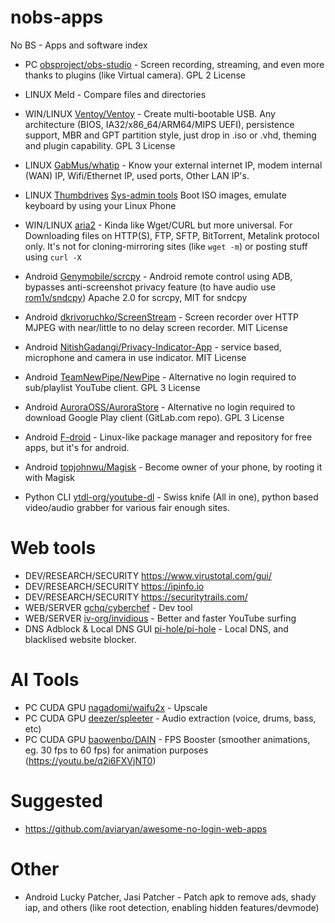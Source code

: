 # nobs-apps
No BS - Apps and software index

- PC [obsproject/obs-studio](https://github.com/obsproject/obs-studio) - Screen recording, streaming, and even more thanks to plugins (like Virtual camera). GPL 2 License
- LINUX Meld - Compare files and directories
- WIN/LINUX [Ventoy/Ventoy](https://github.com/ventoy/Ventoy) - Create multi-bootable USB. Any architecture (BIOS, IA32/x86_64/ARM64/MIPS UEFI), persistence support, MBR and GPT partition style, just drop in .iso or .vhd, theming and plugin capability. GPL 3 License
- LINUX [GabMus/whatip](https://gitlab.gnome.org/GabMus/whatip) - Know your external internet IP, modem internal (WAN) IP, Wifi/Ethernet IP, used ports, Other LAN IP's.
- LINUX [Thumbdrives](https://git.sr.ht/~martijnbraam/thumbdrives) [Sys-admin tools](https://bitbucket.org/hackersgame/iso_tools/src/master/) Boot ISO images, emulate keyboard by using your Linux Phone
- WIN/LINUX [aria2](https://github.com/aria2/aria2) - Kinda like Wget/CURL but more universal. For Downloading files on HTTP(S), FTP, SFTP, BitTorrent, Metalink protocol only. It's not for cloning-mirroring sites (like `wget -m`) or posting stuff using `curl -X`
- Android [Genymobile/scrcpy](https://github.com/Genymobile/scrcpy) - Android remote control using ADB, bypasses anti-screenshot privacy feature (to have audio use [rom1v/sndcpy](https://github.com/rom1v/sndcpy)) Apache 2.0 for scrcpy, MIT for sndcpy
- Android [dkrivoruchko/ScreenStream](https://github.com/dkrivoruchko/ScreenStream) - Screen recorder over HTTP MJPEG with near/little to no delay screen recorder. MIT License
- Android [NitishGadangi/Privacy-Indicator-App](https://github.com/NitishGadangi/Privacy-Indicator-App) - service based, microphone and camera in use indicator. MIT License
- Android [TeamNewPipe/NewPipe](https://github.com/TeamNewPipe/NewPipe) - Alternative no login required to sub/playlist YouTube client. GPL 3 License
- Android [AuroraOSS/AuroraStore](https://gitlab.com/AuroraOSS/AuroraStore) - Alternative no login required to download Google Play client (GitLab.com repo). GPL 3 License
- Android [F-droid](https://gitlab.com/fdroid) - Linux-like package manager and repository for free apps, but it's for android.
- Android [topjohnwu/Magisk](https://github.com/topjohnwu/Magisk) - Become owner of your phone, by rooting it with Magisk

- Python CLI [ytdl-org/youtube-dl](https://github.com/ytdl-org/youtube-dl) - Swiss knife (All in one), python based video/audio grabber for various fair enough sites.

# Web tools
- DEV/RESEARCH/SECURITY https://www.virustotal.com/gui/
- DEV/RESEARCH/SECURITY https://ipinfo.io
- DEV/RESEARCH/SECURITY https://securitytrails.com/
- WEB/SERVER [gchq/cyberchef](https://github.com/gchq/cyberchef) - Dev tool
- WEB/SERVER [iv-org/invidious](https://github.com/iv-org/invidious) - Better and faster YouTube surfing
- DNS Adblock & Local DNS GUI [pi-hole/pi-hole](https://github.com/pi-hole/pi-hole) - Local DNS, and blacklised website blocker.

# AI Tools
- PC CUDA GPU [nagadomi/waifu2x](https://github.com/nagadomi/waifu2x) - Upscale
- PC CUDA GPU [deezer/spleeter](https://github.com/deezer/spleeter) - Audio extraction (voice, drums, bass, etc)
- PC CUDA GPU [baowenbo/DAIN](https://github.com/baowenbo/DAIN) - FPS Booster (smoother animations, eg. 30 fps to 60 fps) for animation purposes (https://youtu.be/q2i6FXVjNT0)

# Suggested
- https://github.com/aviaryan/awesome-no-login-web-apps

# Other
- Android Lucky Patcher, Jasi Patcher - Patch apk to remove ads, shady iap, and others (like root detection, enabling hidden features/devmode)
